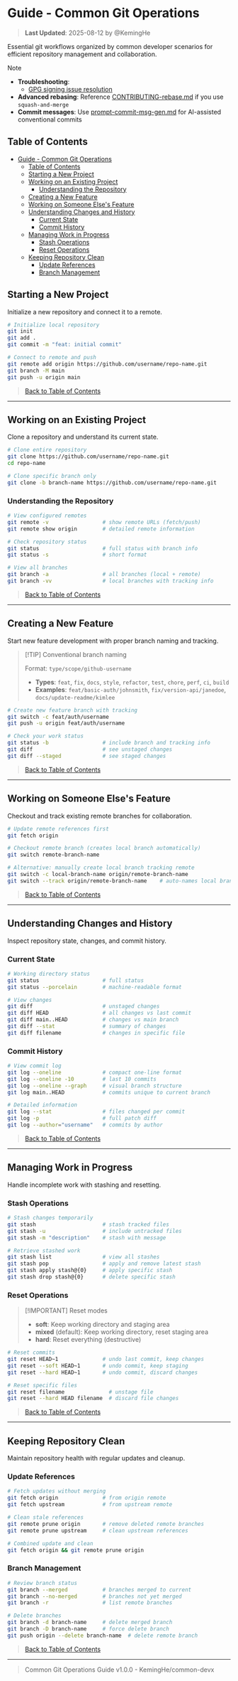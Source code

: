 # Guide - Common Git Operations

> **Last Updated**: 2025-08-12 by @KemingHe

Essential git workflows organized by common developer scenarios for efficient repository management and collaboration.

> [!NOTE]
>
> - **Troubleshooting**:
>   - [GPG signing issue resolution](../troubleshooting/troubleshooting-gpg-signing-lock-issue.md)
> - **Advanced rebasing**: Reference [CONTRIBUTING-rebase.md](../CONTRIBUTING-rebase.md) if you use `squash-and-merge`
> - **Commit messages**: Use [prompt-commit-msg-gen.md](../prompts/prompt-commit-msg-gen.md) for AI-assisted conventional commits

## Table of Contents

- [Guide - Common Git Operations](#guide---common-git-operations)
  - [Table of Contents](#table-of-contents)
  - [Starting a New Project](#starting-a-new-project)
  - [Working on an Existing Project](#working-on-an-existing-project)
    - [Understanding the Repository](#understanding-the-repository)
  - [Creating a New Feature](#creating-a-new-feature)
  - [Working on Someone Else's Feature](#working-on-someone-elses-feature)
  - [Understanding Changes and History](#understanding-changes-and-history)
    - [Current State](#current-state)
    - [Commit History](#commit-history)
  - [Managing Work in Progress](#managing-work-in-progress)
    - [Stash Operations](#stash-operations)
    - [Reset Operations](#reset-operations)
  - [Keeping Repository Clean](#keeping-repository-clean)
    - [Update References](#update-references)
    - [Branch Management](#branch-management)

## Starting a New Project

Initialize a new repository and connect it to a remote.

```bash
# Initialize local repository
git init
git add .
git commit -m "feat: initial commit"

# Connect to remote and push
git remote add origin https://github.com/username/repo-name.git
git branch -M main
git push -u origin main
```

> [Back to Table of Contents](#table-of-contents)

---

## Working on an Existing Project

Clone a repository and understand its current state.

```bash
# Clone entire repository
git clone https://github.com/username/repo-name.git
cd repo-name

# Clone specific branch only
git clone -b branch-name https://github.com/username/repo-name.git
```

### Understanding the Repository

```bash
# View configured remotes
git remote -v                 # show remote URLs (fetch/push)
git remote show origin        # detailed remote information

# Check repository status
git status                    # full status with branch info
git status -s                 # short format

# View all branches
git branch -a                 # all branches (local + remote)
git branch -vv                # local branches with tracking info
```

> [Back to Table of Contents](#table-of-contents)

---

## Creating a New Feature

Start new feature development with proper branch naming and tracking.

> [!TIP] Conventional branch naming
>
> Format: `type/scope/github-username`
>
> - **Types**: `feat`, `fix`, `docs`, `style`, `refactor`, `test`, `chore`, `perf`, `ci`, `build`
> - **Examples**: `feat/basic-auth/johnsmith`, `fix/version-api/janedoe`, `docs/update-readme/kimlee`

```bash
# Create new feature branch with tracking
git switch -c feat/auth/username
git push -u origin feat/auth/username

# Check your work status
git status -b                 # include branch and tracking info
git diff                      # see unstaged changes
git diff --staged             # see staged changes
```

> [Back to Table of Contents](#table-of-contents)

---

## Working on Someone Else's Feature

Checkout and track existing remote branches for collaboration.

```bash
# Update remote references first
git fetch origin

# Checkout remote branch (creates local branch automatically)
git switch remote-branch-name

# Alternative: manually create local branch tracking remote
git switch -c local-branch-name origin/remote-branch-name
git switch --track origin/remote-branch-name    # auto-names local branch
```

> [Back to Table of Contents](#table-of-contents)

---

## Understanding Changes and History

Inspect repository state, changes, and commit history.

### Current State

```bash
# Working directory status
git status                    # full status
git status --porcelain        # machine-readable format

# View changes
git diff                      # unstaged changes
git diff HEAD                 # all changes vs last commit
git diff main..HEAD           # changes vs main branch
git diff --stat               # summary of changes
git diff filename             # changes in specific file
```

### Commit History

```bash
# View commit log
git log --oneline             # compact one-line format
git log --oneline -10         # last 10 commits
git log --oneline --graph     # visual branch structure
git log main..HEAD            # commits unique to current branch

# Detailed information
git log --stat                # files changed per commit
git log -p                    # full patch diff
git log --author="username"   # commits by author
```

> [Back to Table of Contents](#table-of-contents)

---

## Managing Work in Progress

Handle incomplete work with stashing and resetting.

### Stash Operations

```bash
# Stash changes temporarily
git stash                     # stash tracked files
git stash -u                  # include untracked files
git stash -m "description"    # stash with message

# Retrieve stashed work
git stash list                # view all stashes
git stash pop                 # apply and remove latest stash
git stash apply stash@{0}     # apply specific stash
git stash drop stash@{0}      # delete specific stash
```

### Reset Operations

> [!IMPORTANT] Reset modes
>
> - **soft**: Keep working directory and staging area
> - **mixed** (default): Keep working directory, reset staging area
> - **hard**: Reset everything (destructive)

```bash
# Reset commits
git reset HEAD~1              # undo last commit, keep changes
git reset --soft HEAD~1       # undo commit, keep staging
git reset --hard HEAD~1       # undo commit, discard changes

# Reset specific files
git reset filename              # unstage file
git reset --hard HEAD filename  # discard file changes
```

> [Back to Table of Contents](#table-of-contents)

---

## Keeping Repository Clean

Maintain repository health with regular updates and cleanup.

### Update References

```bash
# Fetch updates without merging
git fetch origin              # from origin remote
git fetch upstream            # from upstream remote

# Clean stale references
git remote prune origin       # remove deleted remote branches
git remote prune upstream     # clean upstream references

# Combined update and clean
git fetch origin && git remote prune origin
```

### Branch Management

```bash
# Review branch status
git branch --merged           # branches merged to current
git branch --no-merged        # branches not yet merged
git branch -r                 # list remote branches

# Delete branches
git branch -d branch-name     # delete merged branch
git branch -D branch-name     # force delete branch
git push origin --delete branch-name  # delete remote branch
```

> [Back to Table of Contents](#table-of-contents)

---

> Common Git Operations Guide v1.0.0 - KemingHe/common-devx
